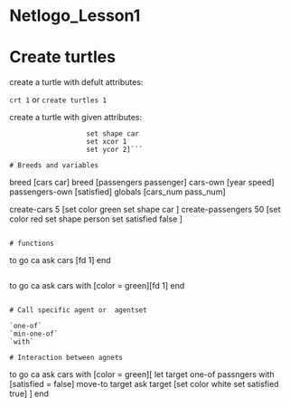# Netlogo_Lesson1

# Create turtles

create a turtle with defult attributes:

```crt 1``` or 
```create turtles 1 ```

create a turtle with given attributes:

```create-turtles 1 [set color green
                   set shape car
                   set xcor 1
                   set ycor 2]```
 
# Breeds and variables

```
breed [cars car]
breed [passengers passenger]
cars-own [year speed]
passengers-own [satisfied]
globals [cars_num pass_num]

create-cars 5
[set color green
 set shape car
 ]
 create-passengers 50
 [set color red
  set shape person
  set satisfied false
 ]
 
```

# functions

```
to go
ca
ask cars [fd 1] 
end
```

```
to go
ca
ask cars with [color = green][fd 1] 
end
```

# Call specific agent or  agentset

`one-of`
`min-one-of`
`with`

# Interaction between agnets
```
to go
ca
ask cars with [color = green][
let target one-of passngers with [satisfied = false]
move-to target
ask target [set color white 
            set satisfied true]
] 
end
```
